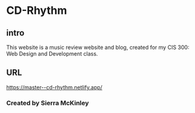 # CD-Rhythm
## intro
This website is a music review website and blog, 
created for my CIS 300: Web Design and Development class.
## URL
https://master--cd-rhythm.netlify.app/
### Created by Sierra McKinley

